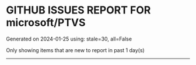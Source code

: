 
# GITHUB ISSUES REPORT FOR microsoft/PTVS


Generated on 2024-01-25 using: stale=30, all=False


Only showing items that are new to report in past 1 day(s)


---
